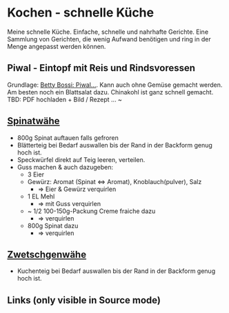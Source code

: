 # Kochen - schnelle Küche
Meine schnelle Küche. Einfache, schnelle und nahrhafte Gerichte. Eine Sammlung von Gerichten, die wenig Aufwand benötigen und ring in der Menge angepasst werden können.

## Piwal - Eintopf mit Reis und Rindsvoressen
Grundlage: [Betty Bossi: Piwal...](https://ww2.bettybossi.ch/de/Rezept/ShowRezept/BB_BBZF110615_0010A-40-de?title=Reispfanne&list=c%3d%26f%3d-pilaw&ps=6). Kann auch ohne Gemüse gemacht werden. Am besten noch ein Blattsalat dazu. Chinakohl ist ganz schnell gemacht.  
TBD: PDF hochladen + Bild / Rezept ... ~

## [Spinatwähe]

- 800g Spinat auftauen falls gefroren
- Blätterteig bei Bedarf auswallen bis der Rand in der Backform genug hoch ist.
- Speckwürfel direkt auf Teig leeren, verteilen.
- Guss machen & auch dazugeben:
  - 3 Eier
  - Gewürz: Aromat (Spinat <=> Aromat), Knoblauch(pulver), Salz
    - => Eier & Gewürz verquirlen
  - 1 EL Mehl
    - => mit Guss verquirlen
  - ~ 1/2 100-150g-Packung Creme fraiche dazu
    - => verquirlen
  - 800g Spinat dazu
    - => verquirlen

## [Zwetschgenwähe]

- Kuchenteig bei Bedarf auswallen bis der Rand in der Backform genug hoch ist.


## Links (only visible in Source mode)

[Spinatwähe]: https://github.com/radRoy/Kochen/blob/master/Spinatw%C3%A4he.md
[Zwetschgenwähe]: https://github.com/radRoy/Kochen/blob/master/Zwetschgenw%C3%A4he.md